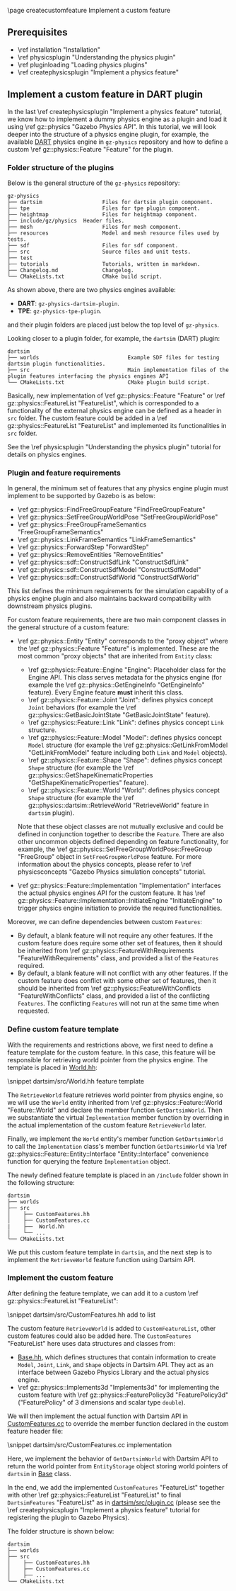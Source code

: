 \page createcustomfeature Implement a custom feature

## Prerequisites

- \ref installation "Installation"
- \ref physicsplugin "Understanding the physics plugin"
- \ref pluginloading "Loading physics plugins"
- \ref createphysicsplugin "Implement a physics feature"

## Implement a custom feature in DART plugin

In the last \ref createphysicsplugin "Implement a physics feature" tutorial, we
know how to implement a dummy physics engine as a plugin and load it using
\ref gz::physics "Gazebo Physics API". In this tutorial, we will look
deeper into the structure of a physics engine plugin, for example, the available
[DART](https://github.com/gazebosim/gz-physics/tree/main/dartsim)
physics engine in `gz-physics` repository and how to define a custom
\ref gz::physics::Feature "Feature" for the plugin.

### Folder structure of the plugins

Below is the general structure of the `gz-physics` repository:

```
gz-physics
├── dartsim                   Files for dartsim plugin component.
├── tpe                       Files for tpe plugin component.
├── heightmap                 Files for heightmap component.
├── include/gz/physics  Header files.
├── mesh                      Files for mesh component.
├── resources                 Model and mesh resource files used by tests.
├── sdf                       Files for sdf component.
├── src                       Source files and unit tests.
├── test
├── tutorials                 Tutorials, written in markdown.
├── Changelog.md              Changelog.
└── CMakeLists.txt            CMake build script.
```

As shown above, there are two physics engines available:
- **DART**: `gz-physics-dartsim-plugin`.
- **TPE**: `gz-physics-tpe-plugin`.

and their plugin folders are placed just below the top level of `gz-physics`.

Looking closer to a plugin folder, for example, the `dartsim` (DART) plugin:

```
dartsim
├── worlds                            Example SDF files for testing dartsim plugin functionalities.
├── src                               Main implementation files of the plugin features interfacing the physics engines API
└── CMakeLists.txt                    CMake plugin build script.
```

Basically, new implementation of \ref gz::physics::Feature "Feature" or
\ref gz::physics::FeatureList "FeatureList", which is corresponded to a
functionality of the external physics engine can be defined as a header in
`src` folder. The custom feature could
be added in a \ref gz::physics::FeatureList "FeatureList"
and implemented its functionalities in `src` folder.

See the \ref physicsplugin "Understanding the physics plugin" tutorial for details on physics engines.

### Plugin and feature requirements

In general, the minimum set of features that any physics engine plugin must
implement to be supported by Gazebo is as below:
- \ref gz::physics::FindFreeGroupFeature "FindFreeGroupFeature"
- \ref gz::physics::SetFreeGroupWorldPose "SetFreeGroupWorldPose"
- \ref gz::physics::FreeGroupFrameSemantics "FreeGroupFrameSemantics"
- \ref gz::physics::LinkFrameSemantics "LinkFrameSemantics"
- \ref gz::physics::ForwardStep "ForwardStep"
- \ref gz::physics::RemoveEntities "RemoveEntities"
- \ref gz::physics::sdf::ConstructSdfLink "ConstructSdfLink"
- \ref gz::physics::sdf::ConstructSdfModel "ConstructSdfModel"
- \ref gz::physics::sdf::ConstructSdfWorld "ConstructSdfWorld"

This list defines the minimum requirements for the simulation capability of a
physics engine plugin and also maintains backward compatibility with
downstream physics plugins.

For custom feature requirements, there are two main component classes
in the general structure of a custom feature:
- \ref gz::physics::Entity "Entity" corresponds to the "proxy object" where
the \ref gz::physics::Feature "Feature" is implemented. These are the most
common "proxy objects" that are inherited from `Entity` class:
  - \ref gz::physics::Feature::Engine "Engine": Placeholder class for the
    Engine API. This class serves metadata for the physics engine (for example
    the \ref gz::physics::GetEngineInfo "GetEngineInfo" feature).
    Every Engine feature **must** inherit this class.
  - \ref gz::physics::Feature::Joint "Joint": defines physics concept
    `Joint` behaviors (for example the
    \ref gz::physics::GetBasicJointState "GetBasicJointState" feature).
  - \ref gz::physics::Feature::Link "Link": defines physics concept `Link`
    structure.
  - \ref gz::physics::Feature::Model "Model": defines physics concept
    `Model` structure (for example the
    \ref gz::physics::GetLinkFromModel "GetLinkFromModel" feature
    including both `Link` and `Model` objects).
  - \ref gz::physics::Feature::Shape "Shape": defines physics concept
    `Shape` structure (for example the
    \ref gz::physics::GetShapeKinematicProperties "GetShapeKinematicProperties"
    feature).
  - \ref gz::physics::Feature::World "World": defines physics concept
    `Shape` structure (for example
    the \ref gz::physics::dartsim::RetrieveWorld "RetrieveWorld" feature
    in `dartsim` plugin).

  Note that these object classes are not mutually exclusive and could be defined
  in conjunction together to describe the `Feature`. There are also other
  uncommon objects defined depending on feature functionality, for example, the
  \ref gz::physics::SetFreeGroupWorldPose::FreeGroup "FreeGroup"
  object in `SetFreeGroupWorldPose` feature. For more information about the
  physics concepts, please refer to
  \ref physicsconcepts "Gazebo Physics simulation concepts" tutorial.
- \ref gz::physics::Feature::Implementation "Implementation" interfaces
the actual physics engines API for the custom feature. It has
\ref gz::physics::Feature::Implementation::InitiateEngine "InitiateEngine"
to trigger physics engine initiation to provide the required functionalities.

Moreover, we can define dependencies between custom `Features`:
- By default, a blank feature will not require any other features.
If the custom feature does require some other set of features,
then it should be inherited from
\ref gz::physics::FeatureWithRequirements "FeatureWithRequirements" class,
and provided a list of the `Features` required.
- By default, a blank feature will not conflict with any other features. If
the custom feature does conflict with some other set of features, then it should
be inherited from
\ref gz::physics::FeatureWithConflicts "FeatureWithConflicts" class,
and provided a list of the conflicting `Features`. The conflicting `Features`
will not run at the same time when requested.

### Define custom feature template

With the requirements and restrictions above, we first need to define a feature template for the custom feature. In this case, this feature will be responsible for retrieving world pointer from the physics engine. The template is placed in [World.hh](https://github.com/gazebosim/gz-physics/blob/main/dartsim/src/World.hh):

\snippet dartsim/src/World.hh feature template

The `RetrieveWorld` feature retrieves
world pointer from physics engine, so we will use the `World` entity inherited
from \ref gz::physics::Feature::World "Feature::World" and declare the
member function `GetDartsimWorld`. Then we substantiate the virtual `Implementation`
member function by overriding in the actual implementation of
the custom feature `RetrieveWorld` later.

Finally, we implement the `World`
entity's member function `GetDartsimWorld` to call the `Implementation`
class's member function `GetDartsimWorld` via
\ref gz::physics::Feature::Entity::Interface "Entity::Interface"
convenience function for querying the feature `Implementation` object.

The newly defined feature template is placed in an `/include` folder shown in the following structure:

```
dartsim
├── worlds
├── src
│    ├── CustomFeatures.hh
│    ├── CustomFeatures.cc
|    ├──  World.hh
│    └── ...
└── CMakeLists.txt
```

We put this custom feature template in `dartsim`, and the next step is to
implement the `RetrieveWorld` feature function using Dartsim API.

### Implement the custom feature

After defining the feature template, we can add it to a custom
\ref gz::physics::FeatureList "FeatureList":

\snippet dartsim/src/CustomFeatures.hh add to list

The custom feature `RetrieveWorld` is added to `CustomFeatureList`, other custom
features could also be added here.
The `CustomFeatures` "FeatureList" here uses data structures and classes from:
- [Base.hh](https://github.com/gazebosim/gz-physics/blob/main/dartsim/src/Base.hh), which defines structures that contain information to create `Model`, `Joint`, `Link`, and `Shape` objects in Dartsim API.
They act as an interface between Gazebo Physics Library and the actual physics engine.
- \ref gz::physics::Implements3d "Implements3d" for implementing the
custom feature with \ref gz::physics::FeaturePolicy3d "FeaturePolicy3d"
("FeaturePolicy" of 3 dimensions and scalar type `double`).

We will then implement the actual function with Dartsim API in [CustomFeatures.cc](https://github.com/gazebosim/gz-physics/blob/main/dartsim/src/CustomFeatures.cc) to override the member function
declared in the custom feature header file:

\snippet dartsim/src/CustomFeatures.cc implementation

Here, we implement the behavior of `GetDartsimWorld` with Dartsim API to return the
world pointer from `EntityStorage` object storing world pointers of `dartsim` in
[Base](https://github.com/gazebosim/gz-physics/blob/main/dartsim/src/Base.hh) class.

In the end, we add the implemented `CustomFeatures` "FeatureList" together with
other \ref gz::physics::FeatureList "FeatureList" to final `DartsimFeatures`
"FeatureList" as in [dartsim/src/plugin.cc](https://github.com/gazebosim/gz-physics/blob/main/dartsim/src/plugin.cc)
(please see the \ref createphysicsplugin "Implement a physics feature" tutorial
for registering the plugin to Gazebo Physics).

The folder structure is shown below:

```
dartsim
├── worlds
├── src
│    ├── CustomFeatures.hh
│    ├── CustomFeatures.cc
│    ├── ...
└── CMakeLists.txt
```
